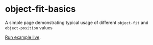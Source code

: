 # object-fit-basics
A simple page demonstrating typical usage of different <code>object-fit</code> and <code>object-position</code> values

[Run example live](http://mdn.github.io/object-fit-basics/).
